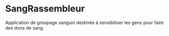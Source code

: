 # SangRassembleur
Application de groupage sanguin destinée à sensibiliser les gens pour faire des dons de sang.
